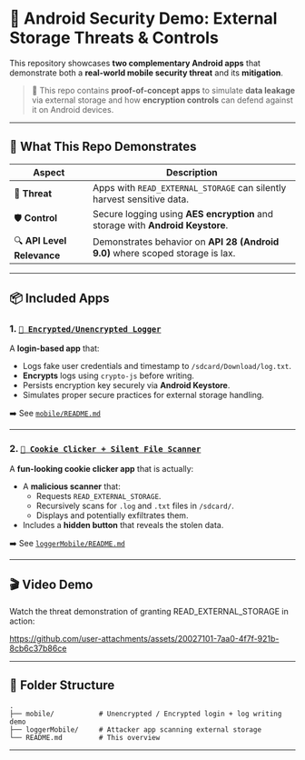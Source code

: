 # 🔐 Android Security Demo: External Storage Threats & Controls

This repository showcases **two complementary Android apps** that demonstrate both a **real-world mobile security threat** and its **mitigation**.

> 📁 This repo contains **proof-of-concept apps** to simulate **data leakage** via external storage and how **encryption controls** can defend against it on Android devices.

---

## 🧭 What This Repo Demonstrates

| Aspect                     | Description                                                                 |
|---------------------------|-----------------------------------------------------------------------------|
| 🚨 **Threat**             | Apps with `READ_EXTERNAL_STORAGE` can silently harvest sensitive data.      |
| 🛡️ **Control**            | Secure logging using **AES encryption** and storage with **Android Keystore**.           |
| 🔍 **API Level Relevance**| Demonstrates behavior on **API 28 (Android 9.0)** where scoped storage is lax. |

---

## 📦 Included Apps

### 1. [`📱 Encrypted/Unencrypted Logger`](./mobile)

A **login-based app** that:
- Logs fake user credentials and timestamp to `/sdcard/Download/log.txt`.
- **Encrypts** logs using `crypto-js` before writing.
- Persists encryption key securely via **Android Keystore**.
- Simulates proper secure practices for external storage handling.

➡️ See [`mobile/README.md`](./mobile/README.md)

---

### 2. [`🍪 Cookie Clicker + Silent File Scanner`](./loggerMobile)

A **fun-looking cookie clicker app** that is actually:
- A **malicious scanner** that:
  - Requests `READ_EXTERNAL_STORAGE`.
  - Recursively scans for `.log` and `.txt` files in `/sdcard/`.
  - Displays and potentially exfiltrates them.
- Includes a **hidden button** that reveals the stolen data.

➡️ See [`loggerMobile/README.md`](./loggerMobile/README.md)

---

## 🎬 Video Demo

Watch the threat demonstration of granting READ_EXTERNAL_STORAGE in action:


https://github.com/user-attachments/assets/20027101-7aa0-4f7f-921b-8cb6c37b86ce


---
## 📂 Folder Structure

```
.
├── mobile/           # Unencrypted / Encrypted login + log writing demo
├── loggerMobile/     # Attacker app scanning external storage
└── README.md         # This overview
```

---
